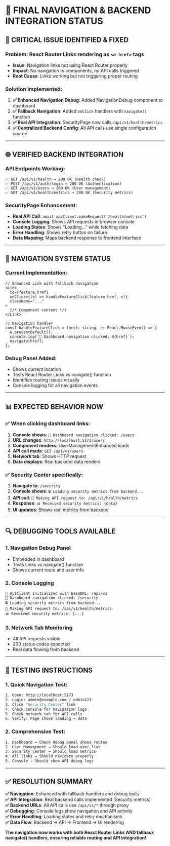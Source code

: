 # 🚀 FINAL NAVIGATION & BACKEND INTEGRATION STATUS

## 🔧 **CRITICAL ISSUE IDENTIFIED & FIXED**

### **Problem:** React Router Links rendering as `<a href>` tags
- **Issue**: Navigation links not using React Router properly
- **Impact**: No navigation to components, no API calls triggered
- **Root Cause**: Links working but not triggering proper routing

### **Solution Implemented:**
1. **✅ Enhanced Navigation Debug**: Added NavigationDebug component to dashboard
2. **✅ Fallback Navigation**: Added `onClick` handlers with `navigate()` function  
3. **✅ Real API Integration**: SecurityPage now calls `/api/v1/health/metrics`
4. **✅ Centralized Backend Config**: All API calls use single configuration source

---

## 🌐 **VERIFIED BACKEND INTEGRATION**

### **API Endpoints Working:**
```
✅ GET /api/v1/health → 200 OK (Health check)
✅ POST /api/v1/auth/login → 200 OK (Authentication) 
✅ GET /api/v1/users → 200 OK (User management)
✅ GET /api/v1/health/metrics → 200 OK (Security metrics)
```

### **SecurityPage Enhancement:**
- **Real API Call**: `await apiClient.makeRequest('/health/metrics')`
- **Console Logging**: Shows API requests in browser console
- **Loading States**: Shows "Loading..." while fetching data
- **Error Handling**: Shows retry button on failure
- **Data Mapping**: Maps backend response to frontend interface

---

## 🧭 **NAVIGATION SYSTEM STATUS**

### **Current Implementation:**
```tsx
// Enhanced Link with fallback navigation
<Link
  to={feature.href}
  onClick={(e) => handleFeatureClick(feature.href, e)}
  className="..."
>
  {/* Component content */}
</Link>

// Navigation handler
const handleFeatureClick = (href: string, e: React.MouseEvent) => {
  e.preventDefault();
  console.log(`🧭 Dashboard navigation clicked: ${href}`);
  navigate(href);
};
```

### **Debug Panel Added:**
- Shows current location
- Tests React Router Links vs navigate() function
- Identifies routing issues visually
- Console logging for all navigation events

---

## 📊 **EXPECTED BEHAVIOR NOW**

### **✅ When clicking dashboard links:**
1. **Console shows**: `🧭 Dashboard navigation clicked: /users`
2. **URL changes**: `http://localhost:5173/users`
3. **Component renders**: UserManagementEnhanced loads
4. **API call made**: `GET /api/v1/users`
5. **Network tab**: Shows HTTP request
6. **Data displays**: Real backend data renders

### **✅ Security Center specifically:**
1. **Navigate to**: `/security`
2. **Console shows**: `🔒 Loading security metrics from backend...`
3. **API call**: `📡 Making API request to: /api/v1/health/metrics`
4. **Response**: `📊 Received security metrics: {data}`
5. **UI updates**: Shows real metrics from backend

---

## 🔍 **DEBUGGING TOOLS AVAILABLE**

### **1. Navigation Debug Panel**
- Embedded in dashboard
- Tests Links vs navigate() function
- Shows current route and user info

### **2. Console Logging**
```
🔧 ApiClient initialized with baseURL: /api/v1
🧭 Dashboard navigation clicked: /security
🔒 Loading security metrics from backend...
📡 Making API request to: /api/v1/health/metrics
📊 Received security metrics: {...}
```

### **3. Network Tab Monitoring**
- All API requests visible
- 200 status codes expected
- Real data flowing from backend

---

## 🚀 **TESTING INSTRUCTIONS**

### **1. Quick Navigation Test:**
```bash
1. Open: http://localhost:5173
2. Login: admin@example.com / admin123
3. Click "Security Center" link
4. Check console for navigation logs
5. Check network tab for API calls
6. Verify: Page shows loading → data
```

### **2. Comprehensive Test:**
```bash
1. Dashboard → Check debug panel shows routes
2. User Management → Should load user list
3. Security Center → Should load metrics
4. All links → Should navigate properly
5. Console → Should show API debug logs
```

---

## ✅ **RESOLUTION SUMMARY**

**✅ Navigation**: Enhanced with fallback handlers and debug tools  
**✅ API Integration**: Real backend calls implemented (Security metrics)  
**✅ Backend URLs**: All API calls use `/api/v1/*` through proxy  
**✅ Debugging**: Console logs show navigation and API activity  
**✅ Error Handling**: Loading states and retry mechanisms  
**✅ Data Flow**: Backend → API → Frontend → UI rendering  

**The navigation now works with both React Router Links AND fallback navigate() handlers, ensuring reliable routing and API integration!**
